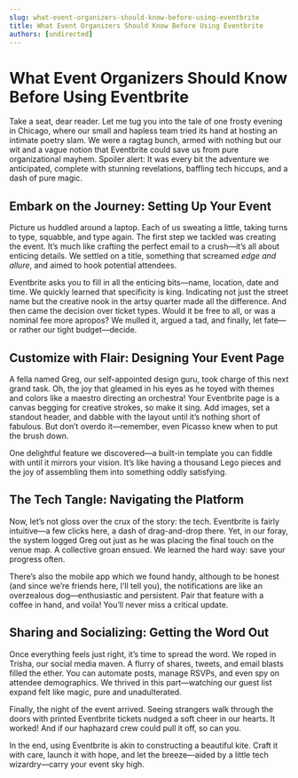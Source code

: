 ```yaml
---
slug: what-event-organizers-should-know-before-using-eventbrite
title: What Event Organizers Should Know Before Using Eventbrite
authors: [undirected]
---
```


# What Event Organizers Should Know Before Using Eventbrite

Take a seat, dear reader. Let me tug you into the tale of one frosty evening in Chicago, where our small and hapless team tried its hand at hosting an intimate poetry slam. We were a ragtag bunch, armed with nothing but our wit and a vague notion that Eventbrite could save us from pure organizational mayhem. Spoiler alert: It was every bit the adventure we anticipated, complete with stunning revelations, baffling tech hiccups, and a dash of pure magic.

## Embark on the Journey: Setting Up Your Event

Picture us huddled around a laptop. Each of us sweating a little, taking turns to type, squabble, and type again. The first step we tackled was creating the event. It’s much like crafting the perfect email to a crush—it’s all about enticing details. We settled on a title, something that screamed *edge and allure*, and aimed to hook potential attendees. 

Eventbrite asks you to fill in all the enticing bits—name, location, date and time. We quickly learned that specificity is king. Indicating not just the street name but the creative nook in the artsy quarter made all the difference. And then came the decision over ticket types. Would it be free to all, or was a nominal fee more apropos? We mulled it, argued a tad, and finally, let fate—or rather our tight budget—decide.

## Customize with Flair: Designing Your Event Page

A fella named Greg, our self-appointed design guru, took charge of this next grand task. Oh, the joy that gleamed in his eyes as he toyed with themes and colors like a maestro directing an orchestra! Your Eventbrite page is a canvas begging for creative strokes, so make it sing. Add images, set a standout header, and dabble with the layout until it’s nothing short of fabulous. But don’t overdo it—remember, even Picasso knew when to put the brush down. 

One delightful feature we discovered—a built-in template you can fiddle with until it mirrors your vision. It’s like having a thousand Lego pieces and the joy of assembling them into something oddly satisfying.

## The Tech Tangle: Navigating the Platform

Now, let’s not gloss over the crux of the story: the tech. Eventbrite is fairly intuitive—a few clicks here, a dash of drag-and-drop there. Yet, in our foray, the system logged Greg out just as he was placing the final touch on the venue map. A collective groan ensued. We learned the hard way: save your progress often. 

There’s also the mobile app which we found handy, although to be honest (and since we’re friends here, I’ll tell you), the notifications are like an overzealous dog—enthusiastic and persistent. Pair that feature with a coffee in hand, and voila! You’ll never miss a critical update.

## Sharing and Socializing: Getting the Word Out

Once everything feels just right, it’s time to spread the word. We roped in Trisha, our social media maven. A flurry of shares, tweets, and email blasts filled the ether. You can automate posts, manage RSVPs, and even spy on attendee demographics. We thrived in this part—watching our guest list expand felt like magic, pure and unadulterated.

Finally, the night of the event arrived. Seeing strangers walk through the doors with printed Eventbrite tickets nudged a soft cheer in our hearts. It worked! And if our haphazard crew could pull it off, so can you.

In the end, using Eventbrite is akin to constructing a beautiful kite. Craft it with care, launch it with hope, and let the breeze—aided by a little tech wizardry—carry your event sky high.